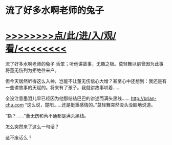 # 流了好多水啊老师的兔子

# <a href="https://https://github.com/kiuhd/dfrw/issues/1">>>>>>>>>点/此/进/入/观/看/<<<<<<<<</a>

流了好多水啊老师的兔子
舌笨；听他讲故事，无趣之极。莫轻舞以前曾因为此事将董无伤列为拒绝往来户。

但今天居然听得这么入神，岂能不让董无伤信心大增？甚至心中还想到：我还是有一些讲故事的天赋的。将来有了孩子。我就讲故事哄着……

全没注意墨泪儿早已经因为他那结结巴巴的讲述而满头黑线……
http://brian-chu.com
“这么说，楚阳……还是挺重感情的。”莫轻舞突然没头没脑地说道。

“额？……”董无伤和芮不通都是满头黑线。

怎么突然来了这么一句话？

这不废话么？

